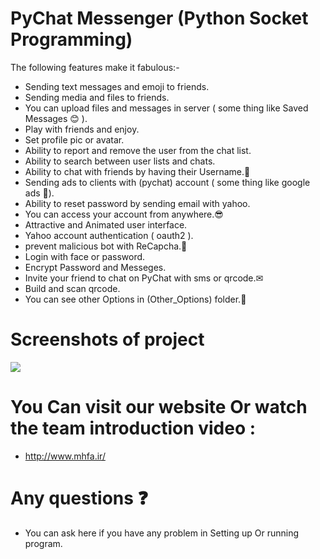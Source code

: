 # PyChat Messenger (Python Socket Programming) 


The following features make it fabulous:-

  - Sending text messages and emoji to friends.
  - Sending media and files to friends. 
  - You can upload files and messages in server ( some thing like Saved Messages 😊 ).
  - Play with friends and enjoy.
  - Set profile pic or avatar.
  - Ability to report and remove the user from the chat list.
  - Ability to search between user lists and chats. 
  - Ability to chat with friends by having their Username.🧐
  - Sending ads to clients with (pychat) account ( some thing like google ads 🎫).
  - Ability to reset password by sending email with yahoo.
  - You can access your account from anywhere.😎
  - Attractive and Animated user interface.
  - Yahoo account authentication ( oauth2 ).
  - prevent malicious bot with ReCapcha.🤖
  - Login with face or password.
  - Encrypt Password and Messeges.
  - Invite your friend to chat on PyChat with sms or qrcode.✉
  - Build and scan qrcode.
  - You can see other Options in (Other_Options) folder.🔻
  
  
  
  # Screenshots of project
  ![](http://uupload.ir/files/8cfd_webp.net-gifmaker_(7).gif)
  
  
  # You Can visit our website Or watch the team introduction video  :
  - http://www.mhfa.ir/
  
  
  
  
  # Any questions ❓
  - You can ask here if you have any problem in Setting up Or running program.
  
  
  
